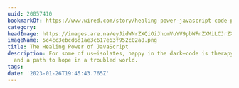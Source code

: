 ```yaml
---
uuid: 20057410
bookmarkOf: https://www.wired.com/story/healing-power-javascript-code-programming/
category: 
headImage: https://images.are.na/eyJidWNrZXQiOiJhcmVuYV9pbWFnZXMiLCJrZXkiOiIyMDA1NzQxMC9vcmlnaW5hbF81YzRjYzNlYmNkNmQxYWUzYzYxN2U2M2Y5NTJjMDJhOC5wbmciLCJlZGl0cyI6eyJyZXNpemUiOnsid2lkdGgiOjEyMDAsImhlaWdodCI6MTIwMCwiZml0IjoiaW5zaWRlIiwid2l0aG91dEVubGFyZ2VtZW50Ijp0cnVlfSwid2VicCI6eyJxdWFsaXR5Ijo5MH0sImpwZWciOnsicXVhbGl0eSI6OTB9LCJyb3RhdGUiOm51bGx9fQ==?bc=0
imageName: 5c4cc3ebcd6d1ae3c617e63f952c02a8.png
title: The Healing Power of JavaScript
description: For some of us—isolates, happy in the dark—code is therapy, an escape
  and a path to hope in a troubled world.
tags: 
date: '2023-01-26T19:45:43.765Z'
---
```


